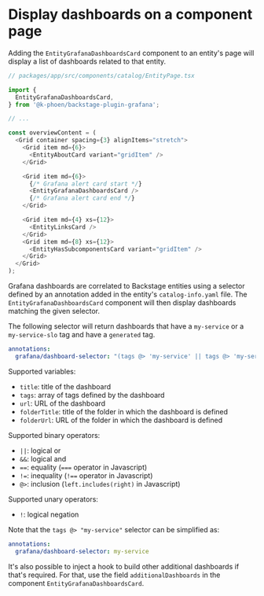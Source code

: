 # Display dashboards on a component page

Adding the `EntityGrafanaDashboardsCard` component to an entity's page will display a list of dashboards related to that entity.

```ts
// packages/app/src/components/catalog/EntityPage.tsx

import {
  EntityGrafanaDashboardsCard,
} from '@k-phoen/backstage-plugin-grafana';

// ...

const overviewContent = (
  <Grid container spacing={3} alignItems="stretch">
    <Grid item md={6}>
      <EntityAboutCard variant="gridItem" />
    </Grid>

    <Grid item md={6}>
      {/* Grafana alert card start */}
      <EntityGrafanaDashboardsCard />
      {/* Grafana alert card end */}
    </Grid>

    <Grid item md={4} xs={12}>
      <EntityLinksCard />
    </Grid>
    <Grid item md={8} xs={12}>
      <EntityHasSubcomponentsCard variant="gridItem" />
    </Grid>
  </Grid>
);
```

Grafana dashboards are correlated to Backstage entities using a selector defined by an annotation added in the entity's `catalog-info.yaml` file.
The `EntityGrafanaDashboardsCard` component will then display dashboards matching the given selector.

The following selector will return dashboards that have a `my-service` or a `my-service-slo` tag and have a `generated` tag.

```yml
annotations:
  grafana/dashboard-selector: "(tags @> 'my-service' || tags @> 'my-service-slo') && tags @> 'generated'"
```

Supported variables:

* `title`: title of the dashboard
* `tags`: array of tags defined by the dashboard
* `url`: URL of the dashboard
* `folderTitle`: title of the folder in which the dashboard is defined
* `folderUrl`: URL of the folder in which the dashboard is defined

Supported binary operators:

* `||`: logical or
* `&&`: logical and
* `==`: equality (`===` operator in Javascript)
* `!=`: inequality (`!==` operator in Javascript)
* `@>`: inclusion (`left.includes(right)` in Javascript)

Supported unary operators:

* `!`: logical negation

Note that the `tags @> "my-service"` selector can be simplified as:

```yaml
annotations:
  grafana/dashboard-selector: my-service
```

It's also possible to inject a hook to build other additional dashboards if that's required. For that, use the
field `additionalDashboards` in the component `EntityGrafanaDashboardsCard`.